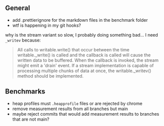 ## General

- add .prettierignore for the markdown files in the benchmark folder
- wtf is happening in my git hooks?

why is the stream variant so slow, I probably doing something bad...
I need `_writev` because:

> All calls to writable.write() that occur between the time writable._write() is called and the callback is called will cause the written data to be buffered. When the callback is invoked, the stream might emit a 'drain' event. If a stream implementation is capable of processing multiple chunks of data at once, the writable._writev() method should be implemented.

## Benchmarks
- heap profiles must `.heapprofile` files or are rejected by chrome
- remove measurement results from all branches but main
- maybe reject commits that would add measurement results to branches that are not main?
